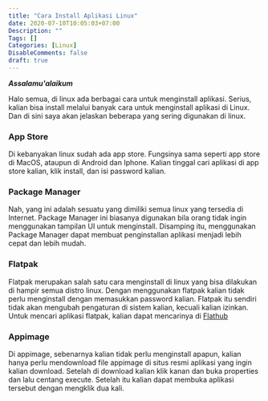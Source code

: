 ```yaml
---
title: "Cara Install Aplikasi Linux"
date: 2020-07-10T10:05:03+07:00
Description: ""
Tags: []
Categories: [Linux]
DisableComments: false
draft: true
---
```

***Assalamu'alaikum***

Halo semua, di linux ada berbagai cara untuk menginstall aplikasi. Serius, kalian bisa install melalui banyak cara untuk menginstall aplikasi di Linux. Dan di sini saya akan jelaskan beberapa yang sering digunakan di linux.

### App Store

Di kebanyakan linux sudah ada app store. Fungsinya sama seperti app store di MacOS, ataupun di Android dan Iphone. Kalian tinggal cari aplikasi di app store kalian, klik install, dan isi password kalian. 

### Package Manager

Nah, yang ini adalah sesuatu yang dimiliki semua linux yang tersedia di Internet. Package Manager ini biasanya digunakan bila orang tidak ingin menggunakan tampilan UI untuk menginstall. Disamping itu, menggunakan Package Manager dapat membuat penginstallan aplikasi menjadi lebih cepat dan lebih mudah.

### Flatpak

Flatpak merupakan salah satu cara menginstall di linux yang bisa dilakukan di hampir semua distro linux. Dengan menggunakan flatpak kalian tidak perlu menginstall dengan memasukkan password kalian. Flatpak itu sendiri tidak akan mengubah pengaturan di sistem kalian, kecuali kalian izinkan. Untuk mencari aplikasi flatpak, kalian dapat mencarinya di [Flathub](https://flathub.org)


### Appimage

Di appimage, sebenarnya kalian tidak perlu menginstall apapun, kalian hanya perlu mendownload file appimage di situs resmi aplikasi yang ingin kalian download. Setelah di download kalian klik kanan dan buka properties dan lalu centang execute. Setelah itu kalian dapat membuka aplikasi tersebut dengan mengklik dua kali.
